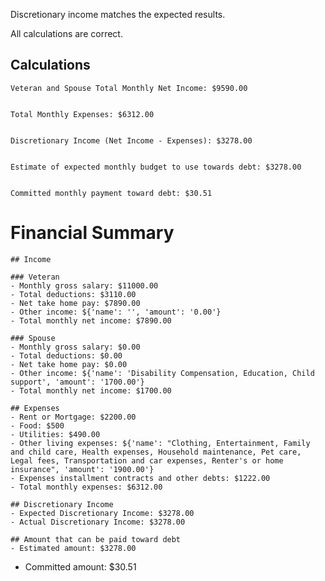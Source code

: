 Discretionary income matches the expected results.

All calculations are correct.

## Calculations


    Veteran and Spouse Total Monthly Net Income: $9590.00


    Total Monthly Expenses: $6312.00


    Discretionary Income (Net Income - Expenses): $3278.00


    Estimate of expected monthly budget to use towards debt: $3278.00


    Committed monthly payment toward debt: $30.51

# Financial Summary

    ## Income

    ### Veteran
    - Monthly gross salary: $11000.00
    - Total deductions: $3110.00
    - Net take home pay: $7890.00
    - Other income: ${'name': '', 'amount': '0.00'}
    - Total monthly net income: $7890.00

    ### Spouse
    - Monthly gross salary: $0.00
    - Total deductions: $0.00
    - Net take home pay: $0.00
    - Other income: ${'name': 'Disability Compensation, Education, Child support', 'amount': '1700.00'}
    - Total monthly net income: $1700.00

    ## Expenses
    - Rent or Mortgage: $2200.00
    - Food: $500
    - Utilities: $490.00
    - Other living expenses: ${'name': "Clothing, Entertainment, Family and child care, Health expenses, Household maintenance, Pet care, Legal fees, Transportation and car expenses, Renter's or home insurance", 'amount': '1900.00'}
    - Expenses installment contracts and other debts: $1222.00
    - Total monthly expenses: $6312.00

    ## Discretionary Income
    - Expected Discretionary Income: $3278.00
    - Actual Discretionary Income: $3278.00

    ## Amount that can be paid toward debt
    - Estimated amount: $3278.00

- Committed amount: $30.51

